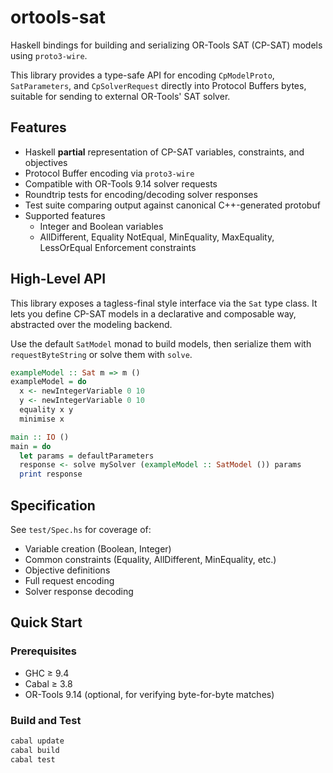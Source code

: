 # ortools-sat

Haskell bindings for building and serializing OR-Tools SAT (CP-SAT) models using `proto3-wire`.

This library provides a type-safe API for encoding `CpModelProto`, `SatParameters`, and `CpSolverRequest` directly into Protocol Buffers bytes, suitable for sending to external OR-Tools' SAT solver.

## Features
- Haskell **partial** representation of CP-SAT variables, constraints, and objectives
- Protocol Buffer encoding via `proto3-wire`
- Compatible with OR-Tools 9.14 solver requests
- Roundtrip tests for encoding/decoding solver responses
- Test suite comparing output against canonical C++-generated protobuf
- Supported features
  - Integer and Boolean variables
  - AllDifferent, Equality NotEqual, MinEquality, MaxEquality, LessOrEqual Enforcement constraints

## High-Level API

This library exposes a tagless-final style interface via the `Sat` type class. It lets you define CP-SAT models in a declarative and composable way, abstracted over the modeling backend.

Use the default `SatModel` monad to build models, then serialize them with `requestByteString` or solve them with `solve`.

```haskell
exampleModel :: Sat m => m ()
exampleModel = do
  x <- newIntegerVariable 0 10
  y <- newIntegerVariable 0 10
  equality x y
  minimise x

main :: IO ()
main = do
  let params = defaultParameters
  response <- solve mySolver (exampleModel :: SatModel ()) params
  print response
```

## Specification

See `test/Spec.hs` for coverage of:

- Variable creation (Boolean, Integer)
- Common constraints (Equality, AllDifferent, MinEquality, etc.)
- Objective definitions
- Full request encoding
- Solver response decoding

## Quick Start

### Prerequisites

- GHC ≥ 9.4
- Cabal ≥ 3.8
- OR-Tools 9.14 (optional, for verifying byte-for-byte matches)

### Build and Test

```bash
cabal update
cabal build
cabal test
```